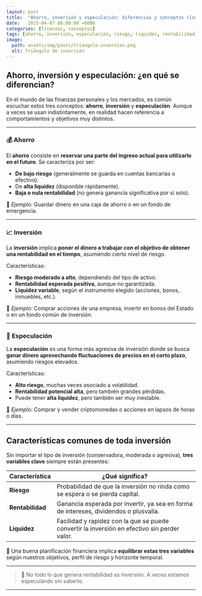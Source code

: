 ```yaml
---
layout: post
title:  "Ahorro, inversión y especulación: diferencias y conceptos clave"
date:   2025-04-07 00:00:00 +0000
categories: [finanzas, conceptos]
tags: [ahorro, inversión, especulación, riesgo, liquidez, rentabilidad]
image:
  path: assets/img/posts/triangulo-inversion.png
  alt: Triángulo de inversión
---
```


## Ahorro, inversión y especulación: ¿en qué se diferencian?

En el mundo de las finanzas personales y los mercados, es común escuchar estos tres conceptos: **ahorro**, **inversión** y **especulación**. Aunque a veces se usan indistintamente, en realidad hacen referencia a comportamientos y objetivos muy distintos.

---

### 💰 Ahorro

El **ahorro** consiste en **reservar una parte del ingreso actual para utilizarlo en el futuro**. Se caracteriza por ser:

- **De bajo riesgo** (generalmente se guarda en cuentas bancarias o efectivo).
- De **alta liquidez** (disponible rápidamente).
- **Baja o nula rentabilidad** (no genera ganancia significativa por sí solo).

📌 *Ejemplo:* Guardar dinero en una caja de ahorro o en un fondo de emergencia.

---

### 📈 Inversión

La **inversión** implica **poner el dinero a trabajar con el objetivo de obtener una rentabilidad en el tiempo**, asumiendo cierto nivel de riesgo.

Características:

- **Riesgo moderado a alto**, dependiendo del tipo de activo.
- **Rentabilidad esperada positiva**, aunque no garantizada.
- **Liquidez variable**, según el instrumento elegido (acciones, bonos, inmuebles, etc.).

📌 *Ejemplo:* Comprar acciones de una empresa, invertir en bonos del Estado o en un fondo común de inversión.

---

### 🎲 Especulación

La **especulación** es una forma más agresiva de inversión donde se busca **ganar dinero aprovechando fluctuaciones de precios en el corto plazo**, asumiendo riesgos elevados.

Características:

- **Alto riesgo**, muchas veces asociado a volatilidad.
- **Rentabilidad potencial alta**, pero también grandes pérdidas.
- Puede tener **alta liquidez**, pero también ser muy inestable.

📌 *Ejemplo:* Comprar y vender criptomonedas o acciones en lapsos de horas o días.

---

## Características comunes de toda inversión

Sin importar el tipo de inversión (conservadora, moderada o agresiva), **tres variables clave** siempre están presentes:

| Característica   | ¿Qué significa?                                                                              |
| ---------------- | -------------------------------------------------------------------------------------------- |
| **Riesgo**       | Probabilidad de que la inversión no rinda como se espera o se pierda capital.                |
| **Rentabilidad** | Ganancia esperada por invertir, ya sea en forma de intereses, dividendos o plusvalía.        |
| **Liquidez**     | Facilidad y rapidez con la que se puede convertir la inversión en efectivo sin perder valor. |

🎯 Una buena planificación financiera implica **equilibrar estas tres variables** según nuestros objetivos, perfil de riesgo y horizonte temporal.

---

> 📌 No todo lo que genera rentabilidad es inversión. A veces estamos especulando sin saberlo.

---



